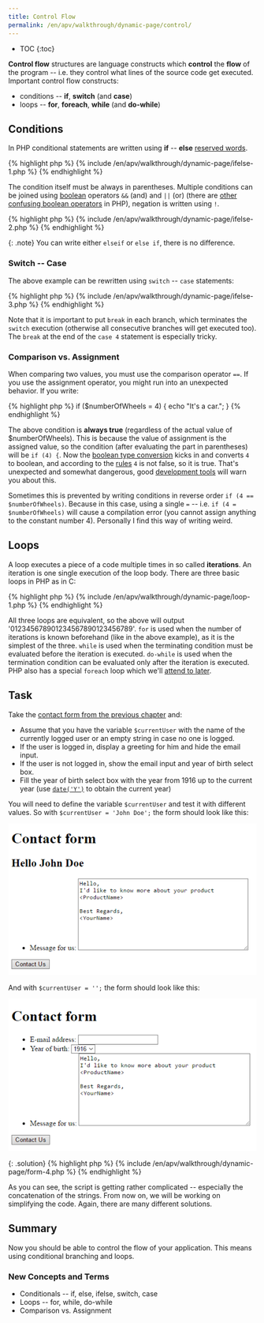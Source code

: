 ```yaml
---
title: Control Flow
permalink: /en/apv/walkthrough/dynamic-page/control/
---
```


* TOC
{:toc}

**Control flow** structures are language constructs which **control** the
**flow** of the program -- i.e. they control what lines of the source
code get executed. Important control flow constructs:

- conditions -- **if**, **switch** (and **case**)
- loops -- **for**, **foreach**, **while** (and **do-while**)

## Conditions
In PHP conditional statements are written using **if** -- **else** 
[reserved words](/en/apv/articles/programming/#keywords).

{% highlight php %}
{% include /en/apv/walkthrough/dynamic-page/ifelse-1.php %}
{% endhighlight %}

The condition itself must be always in parentheses. Multiple conditions
can be joined using [boolean](/en/apv/articles/programming/#type-system) operators `&&` (and) 
and `||` (or) (there are [other confusing boolean operators](todo) in PHP), negation is
written using `!`.

{% highlight php %}
{% include /en/apv/walkthrough/dynamic-page/ifelse-2.php %}
{% endhighlight %}

{: .note}
You can write either `elseif` or `else if`, there is no difference.

### Switch -- Case
The above example can be rewritten using `switch` -- `case` statements:

{% highlight php %}
{% include /en/apv/walkthrough/dynamic-page/ifelse-3.php %}
{% endhighlight %}

Note that it is important to put `break` in each branch, which terminates the
`switch` execution (otherwise all consecutive branches will get executed too).
The `break` at the end of the `case 4` statement is especially tricky.

### Comparison vs. Assignment
When comparing two values, you must use the comparison operator `==`.
If you use the assignment operator, you might run into an unexpected behavior.
If you write:

{% highlight php %}
if ($numberOfWheels = 4) {
    echo "It's a car.";
}
{% endhighlight %}

The above condition is **always true** (regardless of the actual value of $numberOfWheels).
This is because the value of assignment is the assigned value, so the condition
(after evaluating the part in parentheses) will be `if (4) {`. Now
the [boolean type conversion](/en/apv/walkthrough/dynamic-page/#boolean-conversions)
kicks in and converts `4` to boolean, and according to 
the [rules](/en/apv/walkthrough/dynamic-page/#boolean-conversions) `4` is not false, so it is true.
That's unexpected and somewhat dangerous, good [development tools](todo) will warn you about this.

Sometimes this is prevented by writing conditions in reverse order `if (4 == $numberOfWheels)`. Because in
this case, using a single `=` -- i.e. `if (4 = $numberOfWheels)` will cause a compilation error (you cannot assign
anything to the constant number 4). Personally I find this way of writing weird.

## Loops
A loop executes a piece of a code multiple times in so called **iterations**. An iteration
is one single execution of the loop body. There are three basic loops in PHP as in C:

{% highlight php %}
{% include /en/apv/walkthrough/dynamic-page/loop-1.php %}
{% endhighlight %}

All three loops are equivalent, so the above will output '012345678901234567890123456789'.
`for` is used when the number of iterations is known beforehand (like in the above example),
as it is the simplest of the three. `while` is used when the terminating condition must be
evaluated before the iteration is executed. `do-while` is used when the termination condition
can be evaluated only after the iteration is executed. PHP also has a special `foreach` loop
which we'll [attend to later](/en/apv/walkthrough/dynamic-page/array/#traversing-arrays).

## Task
Take the [contact form from the previous chapter](/en/apv/walkthrough/dynamic-page/#task-1----contact-form) and:

- Assume that you have the variable `$currentUser` with the name of the currently logged user or an empty string in case no one is logged.
- If the user is logged in, display a greeting for him and hide the email input.
- If the user is not logged in, show the email input and year of birth select box.
- Fill the year of birth select box with the year from 1916 up to the current year 
(use [`date('Y')`](http://php.net/manual/en/function.date.php) to obtain the current year)

You will need to define the variable `$currentUser` and test it with different values. So with `$currentUser = 'John Doe';`
the form should look like this:

![Screenshot -- Introduction page](/en/apv/walkthrough/dynamic-page/form-4a.png)

And with `$currentUser = '';` the form should look like this:

![Screenshot -- Introduction page](/en/apv/walkthrough/dynamic-page/form-4b.png)

{: .solution}
{% highlight php %}
{% include /en/apv/walkthrough/dynamic-page/form-4.php %}
{% endhighlight %}

As you can see, the script is getting rather complicated -- especially the concatenation of
the strings. From now on, we will be working on simplifying the code. Again, there are
many different solutions.

## Summary
Now you should be able to control the flow of your application. This means using conditional
branching and loops.

### New Concepts and Terms
- Conditionals -- if, else, ifelse, switch, case
- Loops -- for, while, do-while
- Comparison vs. Assignment
